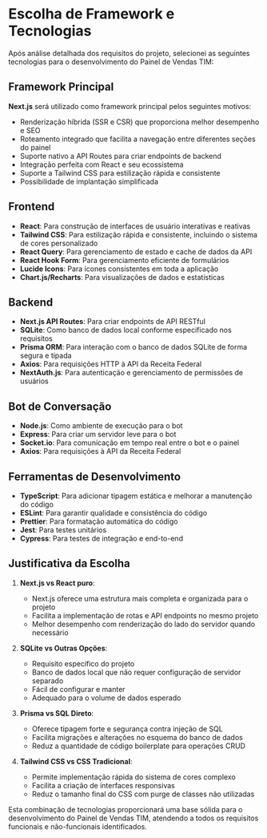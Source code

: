 # Escolha de Framework e Tecnologias

Após análise detalhada dos requisitos do projeto, selecionei as seguintes tecnologias para o desenvolvimento do Painel de Vendas TIM:

## Framework Principal

**Next.js** será utilizado como framework principal pelos seguintes motivos:
- Renderização híbrida (SSR e CSR) que proporciona melhor desempenho e SEO
- Roteamento integrado que facilita a navegação entre diferentes seções do painel
- Suporte nativo a API Routes para criar endpoints de backend
- Integração perfeita com React e seu ecossistema
- Suporte a Tailwind CSS para estilização rápida e consistente
- Possibilidade de implantação simplificada

## Frontend

- **React**: Para construção de interfaces de usuário interativas e reativas
- **Tailwind CSS**: Para estilização rápida e consistente, incluindo o sistema de cores personalizado
- **React Query**: Para gerenciamento de estado e cache de dados da API
- **React Hook Form**: Para gerenciamento eficiente de formulários
- **Lucide Icons**: Para ícones consistentes em toda a aplicação
- **Chart.js/Recharts**: Para visualizações de dados e estatísticas

## Backend

- **Next.js API Routes**: Para criar endpoints de API RESTful
- **SQLite**: Como banco de dados local conforme especificado nos requisitos
- **Prisma ORM**: Para interação com o banco de dados SQLite de forma segura e tipada
- **Axios**: Para requisições HTTP à API da Receita Federal
- **NextAuth.js**: Para autenticação e gerenciamento de permissões de usuários

## Bot de Conversação

- **Node.js**: Como ambiente de execução para o bot
- **Express**: Para criar um servidor leve para o bot
- **Socket.io**: Para comunicação em tempo real entre o bot e o painel
- **Axios**: Para requisições à API da Receita Federal

## Ferramentas de Desenvolvimento

- **TypeScript**: Para adicionar tipagem estática e melhorar a manutenção do código
- **ESLint**: Para garantir qualidade e consistência do código
- **Prettier**: Para formatação automática do código
- **Jest**: Para testes unitários
- **Cypress**: Para testes de integração e end-to-end

## Justificativa da Escolha

1. **Next.js vs React puro**:
   - Next.js oferece uma estrutura mais completa e organizada para o projeto
   - Facilita a implementação de rotas e API endpoints no mesmo projeto
   - Melhor desempenho com renderização do lado do servidor quando necessário

2. **SQLite vs Outras Opções**:
   - Requisito específico do projeto
   - Banco de dados local que não requer configuração de servidor separado
   - Fácil de configurar e manter
   - Adequado para o volume de dados esperado

3. **Prisma vs SQL Direto**:
   - Oferece tipagem forte e segurança contra injeção de SQL
   - Facilita migrações e alterações no esquema do banco de dados
   - Reduz a quantidade de código boilerplate para operações CRUD

4. **Tailwind CSS vs CSS Tradicional**:
   - Permite implementação rápida do sistema de cores complexo
   - Facilita a criação de interfaces responsivas
   - Reduz o tamanho final do CSS com purge de classes não utilizadas

Esta combinação de tecnologias proporcionará uma base sólida para o desenvolvimento do Painel de Vendas TIM, atendendo a todos os requisitos funcionais e não-funcionais identificados.

